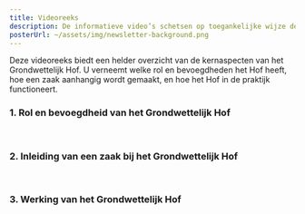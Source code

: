 ```yaml
---
title: Videoreeks
description: De informatieve video’s schetsen op toegankelijke wijze de rol, de bevoegdheid, de procedure bij en de werking van het Grondwettelijk Hof.
posterUrl: ~/assets/img/newsletter-background.png
---
```


Deze videoreeks biedt een helder overzicht van de kernaspecten van het Grondwettelijk Hof. U verneemt welke rol en bevoegdheden het Hof heeft, hoe een zaak aanhangig wordt gemaakt, en hoe het Hof in de praktijk functioneert.

### 1. Rol en bevoegdheid van het Grondwettelijk Hof
&nbsp;
<VideoWithSubtitles video-id="FILM1" />

### 2. Inleiding van een zaak bij het Grondwettelijk Hof
&nbsp;
<VideoWithSubtitles video-id="FILM2" />

### 3. Werking van het Grondwettelijk Hof
&nbsp;
<VideoWithSubtitles video-id="FILM3" />
